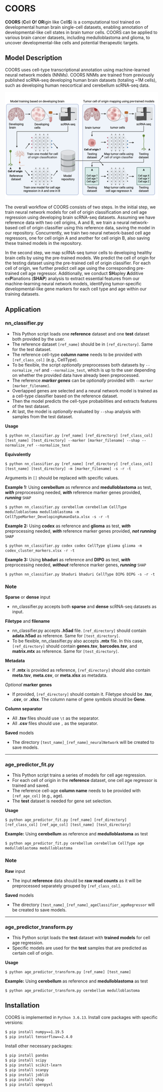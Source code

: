 # COORS
**COORS** (**C**ell **O**f **OR**igin like Cell**S**) is a computational tool trained on developmental human brain single-cell datasets, enabling annotation of developmental-like cell states in brain tumor cells. COORS can be applied to various brain cancer datasets, including medulloblastoma and glioma, to uncover developmental-like cells and potential therapeutic targets.


## Model Description
COORS uses cell-type transcriptional annotation using machine-learned neural network models (NNMs). COORS NNMs are trained from  previously published scRNA-seq developing human brain datasets (totaling ~1M cells), such as developing human neocortical and cerebellum scRNA-seq data.

![Figure1](Figure1.png)

The overall workflow of COORS consists of two steps. In the initial step, we train neural network models for cell of origin classification and cell age regression using developing brain scRNA-seq datasets. Assuming we have reference data with two cell origins, A and B, we train a neural network-based cell of origin classifier using this reference data, saving the model in our repository. Concurrently, we train two neural network-based cell age regressors, one for cell origin A and another for cell origin B, also saving these trained models in the repository.  

In the second step, we map scRNA-seq tumor cells to developing healthy brain cells by using the pre-trained models. We predict the cell of origin for the testing dataset using the pre-trained cell of origin classifier. For each cell of origin, we further predict cell age using the corresponding pre-trained cell age regressor. Additionally, we conduct **SH**apley **A**dditive ex**P**lanations (**SHAP**) analysis to extract essential features from our machine-learning neural network models, identifying tumor-specific developmental-like gene markers for each cell type and age within our training datasets.

## Application
### nn_classifier.py  
- This Python script loads one **reference** dataset and one **test** dataset both provided by the user.  
- The reference dataset `[ref_name]` should be in `[ref_directory]`. Same for the test dataset.  
- The reference cell-type **column name** needs to be provided with `[ref_class_col]` (e.g., CellType).  
- To be flexible, the script _optionally_ preprocesses both datasets by `--normalize_ref` and `--normalize_test`, which is up to the user depending on whether the provided data have already been preprocessed.  
- The reference **_marker genes_** can be _optionally_ provided with `--marker [marker_filename]`.  
- Overlapped genes are selected and a neural network model is trained as a cell-type classifier based on the reference dataset.  
- Then the model predicts the cell-type probabilities and extracts features of the test dataset.  
- At last, the model is _optionally_ evaluated by `--shap` analysis with samples from the test dataset.  

**Usage**
```
$ python nn_classifier.py [ref_name] [ref_directory] [ref_class_col] [test_name] [test_directory] --marker [marker_filename] --shap --normalize_ref --normalize_test
```
  
**Equivalently**  
```
$ python nn_classifier.py [ref_name] [ref_directory] [ref_class_col] [test_name] [test_directory] -m [marker_filename] -s -r -t
```

Arguments in `[]` should be replaced with specific values.  
  
**Example 1:** Using **cerebellum** as reference and **medulloblastoma** as test, **_with_** preprocessing needed, **_with_** reference marker genes provided, **_running_** `SHAP`
```
$ python nn_classifier.py cerebellum cerebellum CellType medulloblastoma medulloblastoma -m CellTypeMarker_DevelopingHumanData.xlsx -s -r -t
```
  
**Example 2:** Using **codex** as reference and **glioma** as test, **_with_** preprocessing needed, **_with_** reference marker genes provided, **_not running_** `SHAP`
```
$ python nn_classifier.py codex codex CellType glioma glioma -m codex_cluster_markers.xlsx -r -t
```
  
**Example 3:** Using **bhaduri** as reference and **DIPG** as test, **_with_** preprocessing needed, **_without_** reference marker genes, **_running_** `SHAP`
```
$ python nn_classifier.py bhaduri bhaduri CellType DIPG DIPG -s -r -t
```
  
### Note  
  
**Sparse** or **dense** input
- nn_classifier.py accepts both **sparse** and **dense** scRNA-seq datasets as input.  
  
**Filetype** and **filename**
- nn_classifier.py accepts **.h5ad** file. `[ref_directory]` should contain **adata.h5ad** as reference. Same for `[test_directory]`.  
- To be flexible, nn_classifier.py also accepts **.mtx** file. In this case, `[ref_directory]` should contain **genes.tsv**, **barcodes.tsv**, and **matrix.mtx** as reference. Same for `[test_directory]`.  
  
**Metadata**  
- If **.mtx** is provided as reference, `[ref_directory]` should also contain **meta.tsv**, **meta.csv**, or **meta.xlsx** as metadata.
  
_Optional_ **marker genes**  
- If provided, `[ref_directory]` should contain it. Filetype should be **.tsv**, **.csv**, or **.xlsx**. The column name of gene symbols should be **Gene**.  
  
**Column separator**  
- All **.tsv** files should use `\t` as the separator.  
- All **.csv** files should use `,` as the separator.  
  
**Saved** models  
- The directory `[test_name]_[ref_name]_neuralNetwork` will be created to save models.  
  
---
### age_predictor_fit.py
- This Python script trains a series of models for cell age regression.  
- For each cell of origin in the **reference** dataset, one cell age regressor is trained and saved.
- The reference cell-age **column name** needs to be provided with `[ref_age_col]` (e.g., age).  
- The **test** dataset is needed for gene set selection.  
  
**Usage**
```
$ python age_predictor_fit.py [ref_name] [ref_directory] [ref_class_col] [ref_age_col] [test_name] [test_directory]
```
  
**Example:** Using **cerebellum** as reference and **medulloblastoma** as test  
```
$ python age_predictor_fit.py cerebellum cerebellum CellType age medulloblastoma medulloblastoma
```
  
### Note  
**Raw** input  
- The input **reference** data should be **raw read counts** as it will be preprocessed separately grouped by `[ref_class_col]`.  
  
**Saved** models  
- The directory `[test_name]_[ref_name]_ageClassifier_ageRegressor` will be created to save models.  
  
---  
### age_predictor_transform.py  
- This Python script loads the **test** dataset with **trained models** for cell age regression.  
- Specific models are used for the **test** samples that are predicted as certain cell of origin.  
  
**Usage**  
```
$ python age_predictor_transform.py [ref_name] [test_name]
```  
  
**Example:** Using **cerebellum** as reference and **medulloblastoma** as test  
```
$ python age_predictor_transform.py cerebellum medulloblastoma
```  
  
## Installation
COORS is implemented in `Python 3.6.13`. 
Install core packages with specific versions:
```
$ pip install numpy==1.19.5
$ pip install tensorflow==2.4.0
```

Install other necessary packages:
```
$ pip install pandas
$ pip install scipy
$ pip install scikit-learn
$ pip install scanpy
$ pip install joblib
$ pip install shap
$ pip install openpyxl
```
